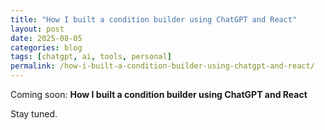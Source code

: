 ```yaml
---
title: "How I built a condition builder using ChatGPT and React"
layout: post
date: 2025-08-05
categories: blog
tags: [chatgpt, ai, tools, personal]
permalink: /how-i-built-a-condition-builder-using-chatgpt-and-react/
---
```


Coming soon: **How I built a condition builder using ChatGPT and React**

Stay tuned.
